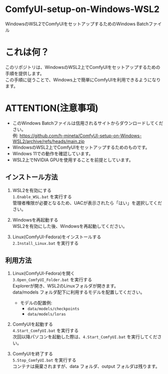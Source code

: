 # ComfyUI-setup-on-Windows-WSL2
WindowsのWSL2でComfyUIをセットアップするためのWindows Batchファイル

# これは何？
このリポジトリは、WindowsのWSL2上でComfyUIをセットアップするための手順を提供します。  
この手順に従うことで、Windows上で簡単にComfyUIを利用できるようになります。

# ATTENTION(注意事項)
- このWindows Batchファイルは信用されるサイトからダウンロードしてください。  
  例:
  https://github.com/h-mineta/ComfyUI-setup-on-Windows-WSL2/archive/refs/heads/main.zip
- WindowsのWSL2上でComfyUIをセットアップするためのものです。
- Windows 11での動作を確認しています。
- WSL2上でNVIDIA GPUを使用することを前提としています。

## インストール方法

1. WSL2を有効にする  
  `1.Enable_WSL.bat` を実行する  
  管理者権限が必要となるため、UACが表示されたら「はい」を選択してください。

2. Windowsを再起動する  
  WSL2を有効にした後、Windowsを再起動してください。

3. Linux(ComfyUI-Fedora)をインストールする  
  `2.Install_Linux.bat` を実行する

## 利用方法

1. Linux(ComfyUI-Fedora)を開く  
  `3.Open_ComfyUI_Folder.bat` を実行する  
  Explorerが開き、WSL2のLinuxフォルダが開きます。  
  data/models フォルダ配下に利用するモデルを配置してください。  

   - モデルの配置例:
     - `data/models/checkpoints` 
     - `data/models/loras` 

2. ComfyUIを起動する  
  `4.Start_ComfyUI.bat` を実行する  
  次回以降パソコンを起動した際は、`4.Start_ComfyUI.bat` を実行してください。

3. ComfyUIを終了する  
  `5.Stop_ComfyUI.bat` を実行する  
  コンテナは廃棄されますが、data フォルダ、output フォルダは残ります。
